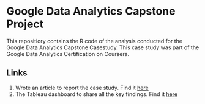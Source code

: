 # Google Data Analytics Capstone Project
This repositiory contains the R code of the analysis conducted for the Google Data Analytics Capstone Casestudy. This case study was part of the Google Data Analytics Certification on Coursera.
## Links
1. Wrote an article to report the case study. Find it [here](https://tanmaykhandkar00.github.io/TanmayKhandkar.github.io/projects/google_capstone/Google_data_analytics_capstone_case_study.html)
2. The Tableau dashboard to share all the key findings. Find it [here](https://public.tableau.com/app/profile/tanmay.khandkar/viz/CyclisticVisualisations/Dashboard2)
